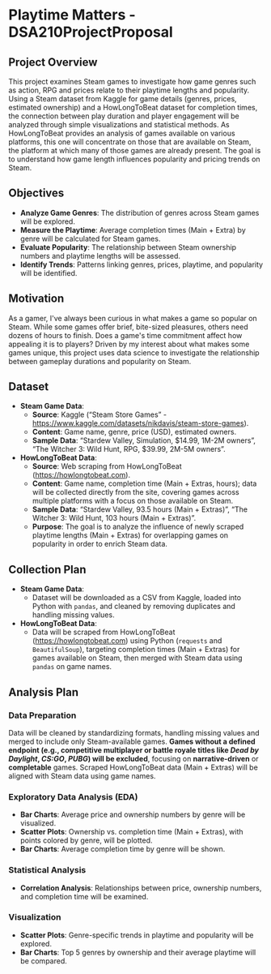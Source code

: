 # Playtime Matters -DSA210ProjectProposal

## Project Overview
This project examines Steam games to investigate how game genres such as action, RPG and prices relate to their playtime lengths and popularity. Using a Steam dataset from Kaggle for game details (genres, prices, estimated ownership) and a HowLongToBeat dataset for completion times, the connection between play duration and player engagement will be analyzed through simple visualizations and statistical methods. As HowLongToBeat provides an analysis of games available on various platforms, this one will concentrate on those that are available on Steam, the platform at which many of those games are already present. The goal is to understand how game length influences popularity and pricing trends on Steam.

## Objectives
- **Analyze Game Genres**: The distribution of genres across Steam games will be explored.
- **Measure the Playtime**: Average completion times (Main + Extra) by genre will be calculated for Steam games.
- **Evaluate Popularity**: The relationship between Steam ownership numbers and playtime lengths will be assessed.
- **Identify Trends**: Patterns linking genres, prices, playtime, and popularity will be identified.

## **Motivation**
As a gamer, I've always been curious in what makes a game so popular on Steam. While some games offer brief, bite-sized pleasures, others need dozens of hours to finish. Does a game's time commitment affect how appealing it is to players? Driven by my interest about what makes some games unique, this project uses data science to investigate the relationship between gameplay durations and popularity on Steam.

## Dataset
- **Steam Game Data**:
  - **Source**: Kaggle (“Steam Store Games” - https://www.kaggle.com/datasets/nikdavis/steam-store-games).
  - **Content**: Game name, genre, price (USD), estimated owners.
  - **Sample Data**: “Stardew Valley, Simulation, $14.99, 1M-2M owners”, “The Witcher 3: Wild Hunt, RPG, $39.99, 2M-5M owners”.
- **HowLongToBeat Data**:
  - **Source**: Web scraping from HowLongToBeat (https://howlongtobeat.com).
  - **Content**: Game name, completion time (Main + Extras, hours); data will be collected directly from the site, covering games across multiple platforms with a focus on those available on Steam.
  - **Sample Data**: “Stardew Valley, 93.5 hours (Main + Extras)”, “The Witcher 3: Wild Hunt, 103 hours (Main + Extras)”.
  - **Purpose**: The goal is to analyze the influence of newly scraped playtime lengths (Main + Extras) for overlapping games on popularity in order to enrich Steam data.
      
## Collection Plan
- **Steam Game Data**:
  - Dataset will be downloaded as a CSV from Kaggle, loaded into Python with `pandas`, and cleaned by removing duplicates and handling missing values.
- **HowLongToBeat Data**:
  - Data will be scraped from HowLongToBeat (https://howlongtobeat.com) using Python (`requests` and `BeautifulSoup`), targeting completion times (Main + Extras) for games available on Steam, then merged with Steam data using `pandas` on game names.
    
## **Analysis Plan**

### **Data Preparation**
Data will be cleaned by standardizing formats, handling missing values and merged to include only Steam-available games. **Games without a defined endpoint (e.g., competitive multiplayer or battle royale titles like *Dead by Daylight*, *CS:GO*, *PUBG*) will be excluded**, focusing on **narrative-driven** or **completable** games. Scraped HowLongToBeat data (Main + Extras) will be aligned with Steam data using game names.

### **Exploratory Data Analysis (EDA)**
- **Bar Charts**: Average price and ownership numbers by genre will be visualized.
- **Scatter Plots**: Ownership vs. completion time (Main + Extras), with points colored by genre, will be plotted.
- **Bar Charts**: Average completion time by genre will be shown.

### **Statistical Analysis**
- **Correlation Analysis**: Relationships between price, ownership numbers, and completion time will be examined.

### **Visualization**
- **Scatter Plots**: Genre-specific trends in playtime and popularity will be explored.
- **Bar Charts**: Top 5 genres by ownership and their average playtime will be compared.
